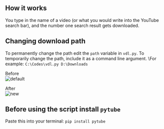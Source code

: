 ## How it works
You type in the name of a video (or what you would write into the YouTube search bar), and the number one search result gets downloaded.

## Changing download path
To permanently change the path edit the `path` variable in `vdl.py`. To temporarily change the path, include it as a command line argument. \For example: 
```C:\Codes\vdl.py D:\Downloads```

Before\
![default](https://i.imgur.com/kUyk0d5.png "Default path")

After\
![new](https://i.imgur.com/JAwF3VH.png "New path")

## Before using the script install `pytube`
Paste this into your terminal: `pip install pytube`

